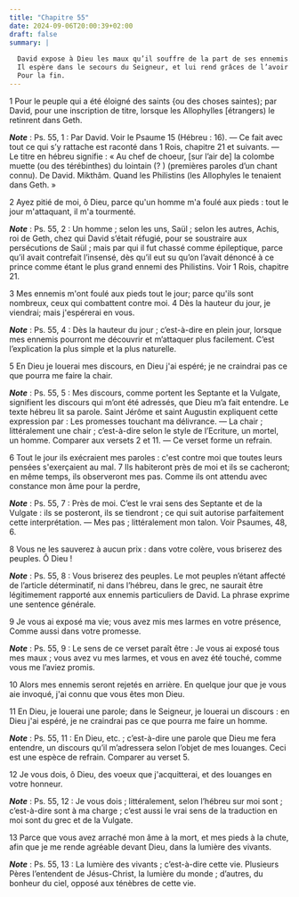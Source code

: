 ```yaml
---
title: "Chapitre 55"
date: 2024-09-06T20:00:39+02:00
draft: false
summary: |
  
  David expose à Dieu les maux qu’il souffre de la part de ses ennemis.
  Il espère dans le secours du Seigneur, et lui rend grâces de l’avoir exaucé et délivré.
  Pour la fin.
---
```



1 Pour le peuple qui a été éloigné des saints {ou des choses saintes); par David, pour une inscription de titre, lorsque les Allophylles [étrangers) le retinrent dans Geth.

***Note*** :  Ps. 55, 1 : Par David. Voir le Psaume 15 (Hébreu : 16). ― Ce fait avec tout ce qui s’y rattache est raconté dans 1 Rois, chapitre 21 et suivants. ― Le titre en hébreu signifie : « Au chef de choeur, [sur l’air de] la colombe muette (ou des térébinthes) du lointain (? ) (premières paroles d’un chant connu). De David. Mikthâm. Quand les Philistins (les Allophyles le tenaient dans Geth. »


2 Ayez pitié de moi, ô Dieu, parce qu'un homme m'a foulé aux pieds : tout le jour m'attaquant, il m'a tourmenté.

***Note*** :  Ps. 55, 2 : Un homme ; selon les uns, Saül ; selon les autres, Achis, roi de Geth, chez qui David s’était réfugié, pour se soustraire aux persécutions de Saül ; mais par qui il fut chassé comme épileptique, parce qu’il avait contrefait l’insensé, dès qu’il eut su qu’on l’avait dénoncé à ce prince comme étant le plus grand ennemi des Philistins. Voir 1 Rois, chapitre 21.

3 Mes ennemis m'ont foulé aux pieds tout le jour; parce qu'ils sont nombreux, ceux qui combattent contre moi. 4 Dès la hauteur du jour, je viendrai; mais j'espérerai en vous.

***Note*** :  Ps. 55, 4 : Dès la hauteur du jour ; c’est-à-dire en plein jour, lorsque mes ennemis pourront me découvrir et m’attaquer plus facilement. C’est l’explication la plus simple et la plus naturelle.


5 En Dieu je louerai mes discours, en Dieu j'ai espéré; je ne craindrai pas ce que pourra me faire la chair.

***Note*** :  Ps. 55, 5 : Mes discours, comme portent les Septante et la Vulgate, signifient les discours qui m’ont été adressés, que Dieu m’a fait entendre. Le texte hébreu lit sa parole. Saint Jérôme et saint Augustin expliquent cette expression par : Les promesses touchant ma délivrance. ― La chair ; littéralement une chair ; c’est-à-dire selon le style de l’Ecriture, un mortel, un homme. Comparer aux versets 2 et 11. ― Ce verset forme un refrain.


6 Tout le jour ils exécraient mes paroles : c'est contre moi que toutes leurs pensées s'exerçaient au mal. 7 Ils habiteront près de moi et ils se cacheront; en même temps, ils observeront mes pas. Comme ils ont attendu avec constance mon âme pour la perdre,

***Note*** :  Ps. 55, 7 : Près de moi. C’est le vrai sens des Septante et de la Vulgate : ils se posteront, ils se tiendront ; ce qui suit autorise parfaitement cette interprétation. ― Mes pas ; littéralement mon talon. Voir Psaumes, 48, 6.

8 Vous ne les sauverez à aucun prix : dans votre colère, vous briserez des peuples. Ô Dieu !

***Note*** :  Ps. 55, 8 : Vous briserez des peuples. Le mot peuples n’étant affecté de l’article déterminatif, ni dans l’hébreu, dans le grec, ne saurait être légitimement rapporté aux ennemis particuliers de David. La phrase exprime une sentence générale.


9 Je vous ai exposé ma vie; vous avez mis mes larmes en votre présence, Comme aussi dans votre promesse.

***Note*** :  Ps. 55, 9 : Le sens de ce verset paraît être : Je vous ai exposé tous mes maux ; vous avez vu mes larmes, et vous en avez été touché, comme vous me l’aviez promis.

10 Alors mes ennemis seront rejetés en arrière. En quelque jour que je vous aie invoqué, j'ai connu que vous êtes mon Dieu.


11 En Dieu, je louerai une parole; dans le Seigneur, je louerai un discours : en Dieu j'ai espéré, je ne craindrai pas ce que pourra me faire un homme.

***Note*** :  Ps. 55, 11 : En Dieu, etc. ; c’est-à-dire une parole que Dieu me fera entendre, un discours qu’il m’adressera selon l’objet de mes louanges. Ceci est une espèce de refrain. Comparer au verset 5.

12 Je vous dois, ô Dieu, des voeux que j'acquitterai, et des louanges en votre honneur.

***Note*** :  Ps. 55, 12 : Je vous dois ; littéralement, selon l’hébreu sur moi sont ; c’est-à-dire sont à ma charge ; c’est aussi le vrai sens de la traduction en moi sont du grec et de la Vulgate.


13 Parce que vous avez arraché mon âme à la mort, et mes pieds à la chute, afin que je me rende agréable devant Dieu, dans la lumière des vivants.

***Note*** :  Ps. 55, 13 : La lumière des vivants ; c’est-à-dire cette vie. Plusieurs Pères l’entendent de Jésus-Christ, la lumière du monde ; d’autres, du bonheur du ciel, opposé aux ténèbres de cette vie.

